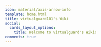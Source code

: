 ```yaml
---
icon: material/axis-arrow-info
template: home.html
title: virtualguard101's Wiki
social:
  cards_layout_options:
    title: Welcome to virtualguard's Wiki!
comments: true
---
```

